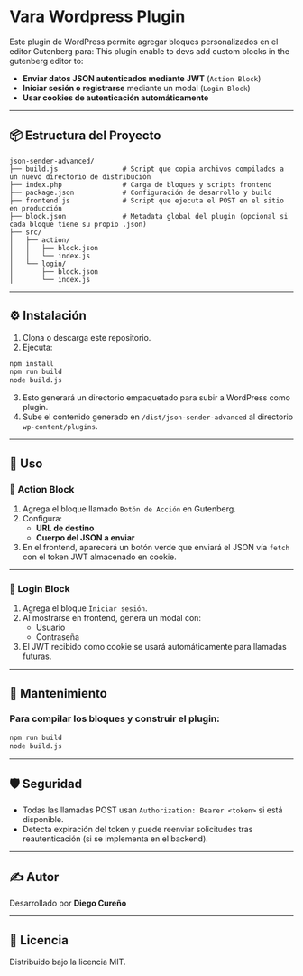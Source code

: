 # Vara Wordpress Plugin

Este plugin de WordPress permite agregar bloques personalizados en el editor Gutenberg para:
This plugin enable to devs add custom blocks in the gutenberg editor to:

- **Enviar datos JSON autenticados mediante JWT** (`Action Block`)
- **Iniciar sesión o registrarse** mediante un modal (`Login Block`)
- **Usar cookies de autenticación automáticamente**

---

## 📦 Estructura del Proyecto

```
json-sender-advanced/
├── build.js                # Script que copia archivos compilados a un nuevo directorio de distribución
├── index.php               # Carga de bloques y scripts frontend
├── package.json            # Configuración de desarrollo y build
├── frontend.js             # Script que ejecuta el POST en el sitio en producción
├── block.json              # Metadata global del plugin (opcional si cada bloque tiene su propio .json)
├── src/
│   ├── action/
│   │   ├── block.json
│   │   └── index.js
│   └── login/
│       ├── block.json
│       └── index.js
```

---

## ⚙️ Instalación

1. Clona o descarga este repositorio.
2. Ejecuta:

```bash
npm install
npm run build
node build.js
```

3. Esto generará un directorio empaquetado para subir a WordPress como plugin.
4. Sube el contenido generado en `/dist/json-sender-advanced` al directorio `wp-content/plugins`.

---

## 🧩 Uso

### 🔘 Action Block

1. Agrega el bloque llamado `Botón de Acción` en Gutenberg.
2. Configura:
   - **URL de destino**
   - **Cuerpo del JSON a enviar**
3. En el frontend, aparecerá un botón verde que enviará el JSON vía `fetch` con el token JWT almacenado en cookie.

---

### 🔐 Login Block

1. Agrega el bloque `Iniciar sesión`.
2. Al mostrarse en frontend, genera un modal con:
   - Usuario
   - Contraseña
3. El JWT recibido como cookie se usará automáticamente para llamadas futuras.

---

## 🔄 Mantenimiento

### Para compilar los bloques y construir el plugin:
```bash
npm run build
node build.js
```

---

## 🛡️ Seguridad

- Todas las llamadas POST usan `Authorization: Bearer <token>` si está disponible.
- Detecta expiración del token y puede reenviar solicitudes tras reautenticación (si se implementa en el backend).

---

## ✍️ Autor

Desarrollado por **Diego Cureño**

---

## 📃 Licencia

Distribuido bajo la licencia MIT.
